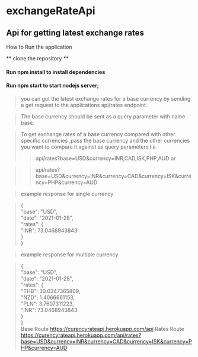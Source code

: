 # exchangeRateApi

 ## Api for getting latest exchange rates 

 How to Run the application

 ** clone the repository **  


#### Run **npm install** to install dependencies

#### Run **npm start** to start nodejs server;

> you can get the latest exchange rates for a base currency by sending a get request to the applications api/rates endpoint.

> The base currency should be sent as a query parameter with name base.

> To get exchange rates of a base currency compared with other specific currencies ,pass the base currency and the other currencies you want to compare it against as query parameters i.e
> 
>> api/rates?base=USD&currency=INR,CAD,ISK,PHP,AUD  or

>> api/rates?base=USD&currency=INR&currency=CAD&currency=ISK&currency=PHP&currency=AUD

>example response for single currency  


>{  
    "base": "USD",  
    "date": "2021-01-28",  
    "rates": {  
        "INR": 73.0468943843  
    }  
}  

> example response for multiple currency  

>{  
    "base": "USD",  
    "date": "2021-01-28",  
    "rates": {  
        "THB": 30.0347365809,  
        "NZD": 1.4066661153,  
        "PLN": 3.7607311223,  
        "INR": 73.0468943843  
    }  
}  
>Base Route <https://curencyrateapi.herokuapp.com/api>
>Rates Route <https://curencyrateapi.herokuapp.com/api/rates?base=USD&currency=INR&currency=CAD&currency=ISK&currency=PHP&currency=AUD>



